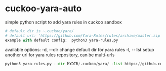 # cuckoo-yara-auto
simple python script to add yara rules in cuckoo sandbox
```python
# default dir is ~.cuckoo/yara/
# default url: 'https://github.com/Yara-Rules/rules/archive/master.zip'
example with default config:  python3 yara-rules.py 
```
available options:
-d, --dir change default dir for yara rules
-l, --list setup another url for yara rules repository, can be multi-urls
```python
python3 yara-rules.py --dir MYDIR/.cuckoo/yara/ -list https://github.com/Yara-Rules/rules/archive/master.zip any-other-URL
```
